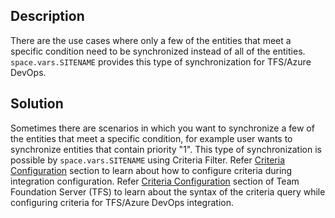 ## Description

There are the use cases where only a few of the entities that meet a specific condition need to be synchronized instead of all of the entities. <code class="expression">space.vars.SITENAME</code> provides this type of synchronization for TFS/Azure DevOps.

## Solution

Sometimes there are scenarios in which you want to synchronize a few of the entities that meet a specific condition, for example user wants to synchronize entities that contain priority "1". This type of synchronization is possible by <code class="expression">space.vars.SITENAME</code> using Criteria Filter. Refer [Criteria Configuration](../../../integrate/integration-configuration.md#criteria-configuration) section to learn about how to configure criteria during integration configuration. Refer [Criteria Configuration](../../../connectors/azure-devops.md#criteria-configuration) section of Team Foundation Server (TFS) to learn about the syntax of the criteria query while configuring criteria for TFS/Azure DevOps integration. 

